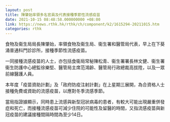 ```yaml
---
layout: post
title: 陳肇始率領多名官員及代表接種季節性流感疫苗
date: 2021-10-15 08:48:58.000000000 +08:00
link: https://news.rthk.hk/rthk/ch/component/k2/1615294-20211015.htm
categories: rthk
---
```


食物及衞生局局長陳肇始，率領食物及衞生局、衞生署和醫管局代表，早上在下葵涌普通科門診診所，接種季節性流感疫苗。 

一同接種流感疫苗的人士，亦包括食衞局常秘陳松青、衞生署署長林文健、衞生署衞生防護中心總監徐樂堅、醫管局主席范鴻齡、醫管局行政總裁高拔陞，以及一眾前線醫護人員。 

本年度「疫苗資助計劃」及「政府防疫注射計劃」在上星期三展開，為合資格人士接種免費或資助的流感疫苗，以應對冬季流感季節。 

當局指證據顯示，同時患上流感與新型冠狀病毒的患者，有較大可能出現嚴重併發症和死亡，而接種流感疫苗可減少住院的可能性及留醫的時間，又指流感疫苗與新冠疫苗的建議接種間隔時間為至少14日。
